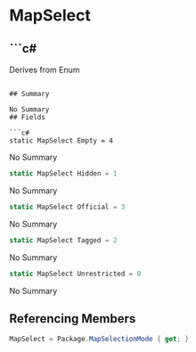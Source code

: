 # MapSelect

## ```c#
Derives from Enum
```

## Summary

No Summary
## Fields

```c#
static MapSelect Empty = 4
```
No Summary
```c#
static MapSelect Hidden = 1
```
No Summary
```c#
static MapSelect Official = 3
```
No Summary
```c#
static MapSelect Tagged = 2
```
No Summary
```c#
static MapSelect Unrestricted = 0
```
No Summary
## Referencing Members

```c#
MapSelect = Package.MapSelectionMode { get; } 
```
